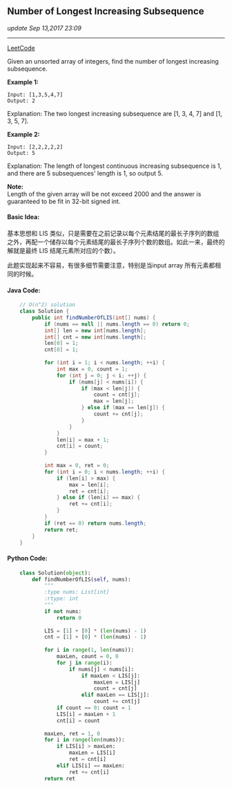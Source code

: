 ## Number of Longest Increasing Subsequence
_update Sep 13,2017  23:09_

---
[LeetCode](https://leetcode.com/problems/number-of-longest-increasing-subsequence/description/)

Given an unsorted array of integers, find the number of longest increasing subsequence.

**Example 1:**

    Input: [1,3,5,4,7]
    Output: 2
Explanation: The two longest increasing subsequence are [1, 3, 4, 7] and [1, 3, 5, 7].

**Example 2:**

    Input: [2,2,2,2,2]
    Output: 5
Explanation: The length of longest continuous increasing subsequence is 1, and there are 5 subsequences' length is 1, so output 5.

**Note:**   
Length of the given array will be not exceed 2000 and the answer is guaranteed to be fit in 32-bit signed int.

#### Basic Idea:
基本思想和 LIS 类似，只是需要在之前记录以每个元素结尾的最长子序列的数组之外，再配一个储存以每个元素结尾的最长子序列个数的数组。如此一来，最终的解就是最终 LIS 结尾元素所对应的个数）。

此题实现起来不容易，有很多细节需要注意，特别是当input array 所有元素都相同的时候。

#### Java Code:
```java
    // O(n^2) solution
    class Solution {
        public int findNumberOfLIS(int[] nums) {
            if (nums == null || nums.length == 0) return 0;
            int[] len = new int[nums.length];
            int[] cnt = new int[nums.length];
            len[0] = 1;
            cnt[0] = 1;
            
            for (int i = 1; i < nums.length; ++i) {
                int max = 0, count = 1;
                for (int j = 0; j < i; ++j) {
                    if (nums[j] < nums[i]) {
                        if (max < len[j]) {
                            count = cnt[j];
                            max = len[j];
                        } else if (max == len[j]) {
                            count += cnt[j];
                        }
                    }
                }
                len[i] = max + 1;
                cnt[i] = count;
            }
            
            int max = 0, ret = 0;
            for (int i = 0; i < nums.length; ++i) {
                if (len[i] > max) {
                    max = len[i];
                    ret = cnt[i];
                } else if (len[i] == max) {
                    ret += cnt[i];
                }
            }
            if (ret == 0) return nums.length;
            return ret;
        }
    }
```

#### Python Code:
```python
    class Solution(object):
        def findNumberOfLIS(self, nums):
            """
            :type nums: List[int]
            :rtype: int
            """
            if not nums:
                return 0
            
            LIS = [1] + [0] * (len(nums) - 1)
            cnt = [1] + [0] * (len(nums) - 1)
            
            for i in range(1, len(nums)):
                maxLen, count = 0, 0
                for j in range(i):
                    if nums[j] < nums[i]:
                        if maxLen < LIS[j]:
                            maxLen = LIS[j]
                            count = cnt[j]
                        elif maxLen == LIS[j]:
                            count += cnt[j]
                if count == 0: count = 1
                LIS[i] = maxLen + 1
                cnt[i] = count
                
            maxLen, ret = 1, 0
            for i in range(len(nums)):
                if LIS[i] > maxLen:
                    maxLen = LIS[i]
                    ret = cnt[i]
                elif LIS[i] == maxLen:
                    ret += cnt[i]
            return ret
```